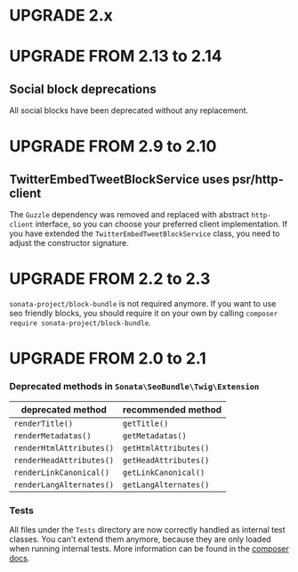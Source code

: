 UPGRADE 2.x
===========

UPGRADE FROM 2.13 to 2.14
=========================

## Social block deprecations

All social blocks have been deprecated without any replacement.

UPGRADE FROM 2.9 to 2.10
========================

## TwitterEmbedTweetBlockService uses psr/http-client

The `Guzzle` dependency was removed and replaced with abstract `http-client` interface, so you can choose your preferred
client implementation. If you have extended the `TwitterEmbedTweetBlockService` class, you need to adjust the
constructor signature.


UPGRADE FROM 2.2 to 2.3
=======================

`sonata-project/block-bundle` is not required anymore. If you want to use seo friendly blocks,
you should require it on your own by calling `composer require sonata-project/block-bundle`.

UPGRADE FROM 2.0 to 2.1
=======================

### Deprecated methods in `Sonata\SeoBundle\Twig\Extension`

| deprecated method | recommended method |
|-------------------------|-----------------------------|
| `renderTitle()` | `getTitle()` |
| `renderMetadatas()` | `getMetadatas()` |
| `renderHtmlAttributes()` | `getHtmlAttributes()` |
| `renderHeadAttributes()` | `getHeadAttributes()` |
| `renderLinkCanonical()` | `getLinkCanonical()` |
| `renderLangAlternates()` | `getLangAlternates()` |

### Tests

All files under the ``Tests`` directory are now correctly handled as internal test classes.
You can't extend them anymore, because they are only loaded when running internal tests.
More information can be found in the [composer docs](https://getcomposer.org/doc/04-schema.md#autoload-dev).
